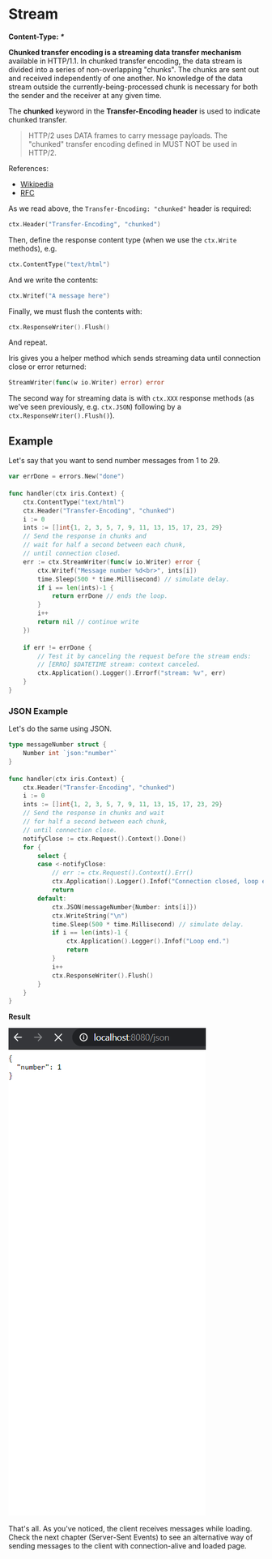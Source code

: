 # Stream

**Content-Type: _*_**

**Chunked transfer encoding is a streaming data transfer mechanism** available in HTTP/1.1. In chunked transfer encoding, the data stream is divided into a series of non-overlapping "chunks". The chunks are sent out and received independently of one another. No knowledge of the data stream outside the currently-being-processed chunk is necessary for both the sender and the receiver at any given time.

The **chunked** keyword in the **Transfer-Encoding header** is used to indicate chunked transfer.

> HTTP/2 uses DATA frames to carry message payloads. The "chunked" transfer encoding defined in MUST NOT be used in HTTP/2.

References:
- [Wikipedia](https://en.wikipedia.org/wiki/Chunked_transfer_encoding)
- [RFC](https://tools.ietf.org/html/rfc7230#section-4.1)

As we read above, the `Transfer-Encoding: "chunked"` header is required:

```go
ctx.Header("Transfer-Encoding", "chunked")
```

Then, define the response content type (when we use the `ctx.Write` methods), e.g.

```go
ctx.ContentType("text/html")
```

And we write the contents:

```go
ctx.Writef("A message here")
```

Finally, we must flush the contents with:

```go
ctx.ResponseWriter().Flush()
```

And repeat.

Iris gives you a helper method which sends streaming data until connection close or error returned:

```go
StreamWriter(func(w io.Writer) error) error
```

The second way for streaming data is with `ctx.XXX` response methods (as we've seen previously, e.g. `ctx.JSON`) following by a `ctx.ResponseWriter().Flush()`).

## Example

Let's say that you want to send number messages from 1 to 29.

```go
var errDone = errors.New("done")

func handler(ctx iris.Context) {
    ctx.ContentType("text/html")
    ctx.Header("Transfer-Encoding", "chunked")
    i := 0
    ints := []int{1, 2, 3, 5, 7, 9, 11, 13, 15, 17, 23, 29}
    // Send the response in chunks and
    // wait for half a second between each chunk,
    // until connection closed.
    err := ctx.StreamWriter(func(w io.Writer) error {
        ctx.Writef("Message number %d<br>", ints[i])
        time.Sleep(500 * time.Millisecond) // simulate delay.
        if i == len(ints)-1 {
            return errDone // ends the loop.
        }
        i++
        return nil // continue write
    })

    if err != errDone {
        // Test it by canceling the request before the stream ends:
        // [ERRO] $DATETIME stream: context canceled.
        ctx.Application().Logger().Errorf("stream: %v", err)
    }
}
```

### JSON Example

Let's do the same using JSON.

```go
type messageNumber struct {
    Number int `json:"number"`
}

func handler(ctx iris.Context) {
    ctx.Header("Transfer-Encoding", "chunked")
    i := 0
    ints := []int{1, 2, 3, 5, 7, 9, 11, 13, 15, 17, 23, 29}
    // Send the response in chunks and wait
    // for half a second between each chunk,
    // until connection close.
    notifyClose := ctx.Request().Context().Done()
    for {
        select {
        case <-notifyClose:
            // err := ctx.Request().Context().Err()
            ctx.Application().Logger().Infof("Connection closed, loop end.")
            return
        default:
            ctx.JSON(messageNumber{Number: ints[i]})
            ctx.WriteString("\n")
            time.Sleep(500 * time.Millisecond) // simulate delay.
            if i == len(ints)-1 {
                ctx.Application().Logger().Infof("Loop end.")
                return
            }
            i++
            ctx.ResponseWriter().Flush()
        }
    }
}
```

**Result**

![](../.gitbook/assets/iris-stream-writer.gif)

That's all. As you've noticed, the client receives messages while loading. Check the next chapter (Server-Sent Events) to see an alternative way of sending messages to the client with connection-alive and loaded page.
<!-- slide:break-80 -->
